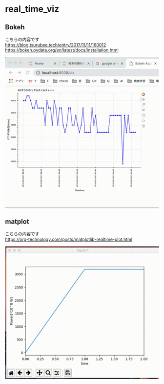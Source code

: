# real_time_viz

## Bokeh
こちらの内容です  
https://blog.tsurubee.tech/entry/2017/11/11/160012 
https://bokeh.pydata.org/en/latest/docs/installation.html

![sample](./image/2.gif)

## matplot  
こちらの内容です  
https://org-technology.com/posts/matplotlib-realtime-plot.html

![sample](./image/1.gif)